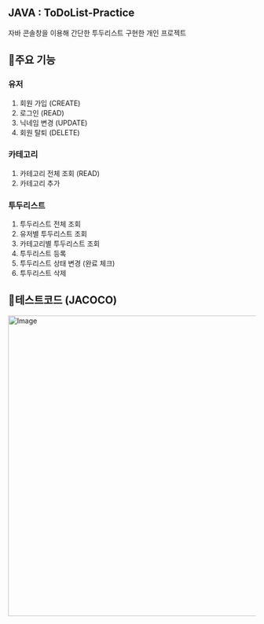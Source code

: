 ## JAVA : ToDoList-Practice
자바 콘솔창을 이용해 간단한 투두리스트 구현한 개인 프로젝트

## 📍주요 기능
### 유저
1. 회원 가입 (CREATE)
2. 로그인 (READ)
3. 닉네임 변경 (UPDATE)
4. 회원 탈퇴 (DELETE)

### 카테고리
1. 카테고리 전체 조회 (READ)
2. 카테고리 추가

### 투두리스트
1. 투두리스트 전체 조회
2. 유저별 투두리스트 조회
3. 카테고리별 투두리스트 조회
4. 투두리스트 등록
5. 투두리스트 상태 변경 (완료 체크)
6. 투두리스트 삭제

## 📍테스트코드 (JACOCO)
<img width="612" alt="Image" src="https://github.com/user-attachments/assets/e425ff6c-6893-448f-a2dd-33df46d8d28f" />
